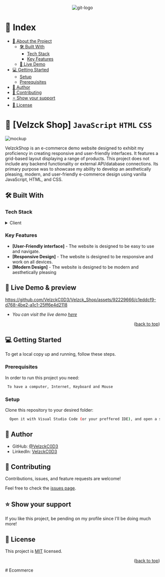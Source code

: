 <a name="readme-top"></a>

<div align="center">
  
  ![git-logo](https://github.com/VelzckC0D3/Velzck_Shop/assets/92229666/e0a9bd85-bf69-4013-a10b-fdadbb0f7d35)

</div>
<!-- TABLE OF CONTENTS -->

# 📗 Index

- [📖 About the Project](#about-project)
  - [🛠 Built With](#built-with)
    - [Tech Stack](#tech-stack)
    - [Key Features](#key-features)
  - [🚀 Live Demo](#live-demo)
- [💻 Getting Started](#getting-started)
  - [Setup](#setup)
  - [Prerequisites](#prerequisites)
- [👥 Author](#author)
- [🤝 Contributing](#contributing)
- [⭐️ Show your support](#support)
- [📝 License](#license)

<!-- PROJECT DESCRIPTION -->

# 📖 [Velzck Shop] `JavaScript` `HTML` `CSS` <a name="about-project"></a>
![mockup](https://github.com/VelzckC0D3/Velzck_Shop/assets/92229666/e2df9ad7-0dcc-470d-9b7e-12637969b2c6)

VelzckShop is an e-commerce demo website designed to exhibit my proficiency in creating responsive and user-friendly interfaces.
It features a grid-based layout displaying a range of products. This project does not include any backend functionality or external API/database connections.
Its primary purpose was to showcase my ability to develop an aesthetically pleasing, modern, and user-friendly e-commerce design using vanilla JavaScript, HTML, and CSS.

## 🛠 Built With <a name="built-with"></a>

### Tech Stack <a name="tech-stack"></a>

<details>
    <summary>Client</summary>
    <ul>
        <li><a href="https://developer.mozilla.org/en-US/docs/Web/JavaScript">JavaScript</a></li>
        <li><a href="https://developer.mozilla.org/en-US/docs/Web/HTML">HTML</a></li>
        <li><a href="https://developer.mozilla.org/en-US/docs/Web/CSS">CSS</a></li>
    </ul>
  </details>

<!-- Features -->

### Key Features <a name="key-features"></a>

- **[User-Friendly interface]** - The website is designed to be easy to use and navigate.
- **[Responsive Design]** - The website is designed to be responsive and work on all devices.
- **[Modern Design]** - The website is designed to be modern and aesthetically pleasing

<!-- LIVE DEMO -->

## 🚀 Live Demo & preview <a name="live-demo"></a>

https://github.com/VelzckC0D3/Velzck_Shop/assets/92229666/c1eddcf9-d768-4be2-a1c1-25ff6e4d2118


- _You can visit the live demo [here](https://velzckshop.netlify.app/)_
<p align="right">(<a href="#readme-top">back to top</a>)</p>

<!-- GETTING STARTED -->

## 💻 Getting Started <a name="getting-started"></a>

To get a local copy up and running, follow these steps.

### Prerequisites

In order to run this project you need:

```sh
 To have a computer, Internet, Keyboard and Mouse
```

### Setup

Clone this repository to your desired folder:

```sh
  Open it with Visual Studio Code (or your preffered IDE), and open a server with "LiveServer".
```

<!-- AUTHOR -->

## 👥 Author <a name="author"></a>

- GitHub: [@VelzckC0D3](https://github.com/VelzckC0D3)
- LinkedIn: [VelzckC0D3](https://www.linkedin.com/in/velzckcode/)


<!-- CONTRIBUTING -->

## 🤝 Contributing <a name="contributing"></a>

Contributions, issues, and feature requests are welcome!

Feel free to check the [issues page](../../issues/).

<!-- SUPPORT -->

## ⭐️ Show your support <a name="support"></a>

If you like this project, be pending on my profile since I'll be doing much more!

<!-- LICENSE -->

## 📝 License <a name="license"></a>

This project is [MIT](./LICENSE) licensed.

<p align="right">(<a href="#readme-top">back to top</a>)</p>
#   E c o m m e r c e  
 